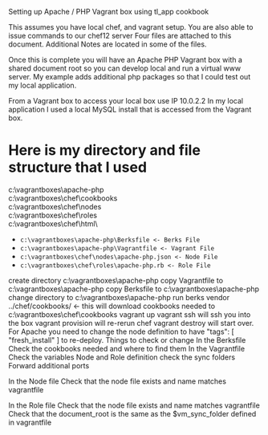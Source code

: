 Setting up Apache / PHP Vagrant box using tl_app cookbook

This assumes you have local chef, and vagrant setup.
You are also able to issue commands to our chef12 server
Four files are attached to this document.
Additional Notes are located in some of the files.

Once this is complete you will have an Apache PHP Vagrant box with a shared document root so you can develop local and run a virtual www server.  My example adds additional php packages so that I could test out my local application.

From a Vagrant box to access your local box use IP 10.0.2.2 
In my local application I used a local MySQL install that is accessed from the Vagrant box.
 
# Here is my directory and file structure that I used
c:\vagrantboxes\apache-php\
c:\vagrantboxes\chef\cookbooks\
c:\vagrantboxes\chef\nodes\
c:\vagrantboxes\chef\roles\
c:\vagrantboxes\chef\html\

- ```c:\vagrantboxes\apache-php\Berksfile <- Berks File```
- ```c:\vagrantboxes\apache-php\Vagrantfile <- Vagrant File```
- ```c:\vagrantboxes\chef\nodes\apache-php.json <- Node File```
- ```c:\vagrantboxes\chef\roles\apache-php.rb <- Role File```

create directory c:\vagrantboxes\apache-php
copy Vagrantfile to c:\vagrantboxes\apache-php
copy Berksfile to c:\vagrantboxes\apache-php
change directory to c:\vagrantboxes\apache-php
run berks vendor ../chef/cookbooks/ <- this will download cookbooks needed to c:\vagrantboxes\chef\cookbooks
vagrant up
vagrant ssh will ssh you into the box
vagrant provision will re-rerun chef
vagrant destroy will start over.
For Apache you need to change the node definition to have "tags": [ "fresh_install" ] to re-deploy.
Things to check or change
In the Berksfile
Check the cookbooks needed and where to find them
In the Vagrantfile
Check the variables
Node and Role definition
check the sync folders
Forward additional ports

In the Node file
Check that the node file exists and name matches vagrantfile

In the Role file
Check that the node file exists and name matches vagrantfile
Check that the document_root is the same as the $vm_sync_folder defined in vagrantfile
